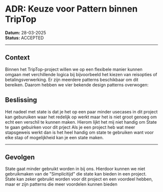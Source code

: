 # ADR: Keuze voor Pattern binnen TripTop

**Datum:** 28-03-2025  
**Status:**  ACCEPTED

---

##  Context

Binnen het TripTop-project willen we op een flexibele manier kunnen omgaan met verchillende logica bij bijvoorbeeld het kiezen van reisopties of betalingsverwerking. 
Er zijn meerdere patterns beschikbaar om dit bereiken. Daarom hebben we vier bekende design patterns overwogen:



##  Beslissing
Het nadeel met state is dat je het op een paar minder usecases in dit project kan geburuiken waar het redelijk op werkt maar het is niet groot genoeg om echt een verschil te kunnen maken. Hierom lijkt het mij niet handig om State te gaan gebuirken voor dit prject
Als je een project heb wat meer stapsgeweis werkt dan is het heel handig om state te gebruiken want voor elke stap of mogelijkheid kan je een state maken.


---

##  Gevolgen
State gaat minder gebruikt worden in bij ons. Hierdoor kunnen we niet gebruikmaken van de "Simplicitijd" die state kan bieden in een project. State kan zeker gebruikt worden voor dit project en een voordeel hebben, maar er zijn patterns die meer voordelen kunnen bieden

